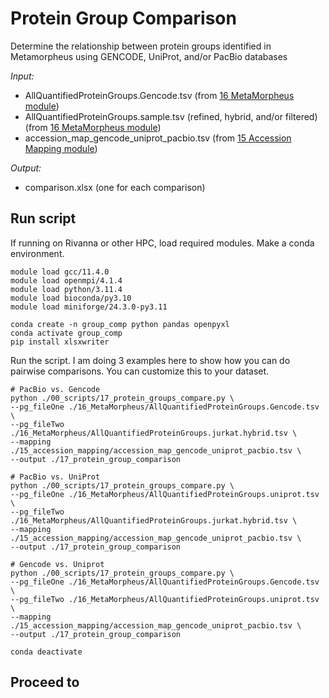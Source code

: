 # Protein Group Comparison 
Determine the relationship between protein groups identified in Metamorpheus using GENCODE, UniProt, and/or PacBio databases

_Input:_ <br />
- AllQuantifiedProteinGroups.Gencode.tsv (from [16 MetaMorpheus module](https://github.com/efwatts/LRP_Troubleshooting/tree/main/16_MetaMorpheus))
- AllQuantifiedProteinGroups.sample.tsv (refined, hybrid, and/or filtered) (from [16 MetaMorpheus module](https://github.com/efwatts/LRP_Troubleshooting/tree/main/16_MetaMorpheus))
- accession_map_gencode_uniprot_pacbio.tsv (from [15 Accession Mapping module](https://github.com/efwatts/LRP_Troubleshooting/tree/main/15_accession_mapping))
  
_Output:_
- comparison.xlsx (one for each comparison)

## Run script
If running on Rivanna or other HPC, load required modules. Make a conda environment.
```
module load gcc/11.4.0  
module load openmpi/4.1.4
module load python/3.11.4
module load bioconda/py3.10
module load miniforge/24.3.0-py3.11

conda create -n group_comp python pandas openpyxl
conda activate group_comp
pip install xlsxwriter
```
Run the script. I am doing 3 examples here to show how you can do pairwise comparisons. You can customize this to your dataset.
```
# PacBio vs. Gencode
python ./00_scripts/17_protein_groups_compare.py \
--pg_fileOne ./16_MetaMorpheus/AllQuantifiedProteinGroups.Gencode.tsv \
--pg_fileTwo ./16_MetaMorpheus/AllQuantifiedProteinGroups.jurkat.hybrid.tsv \
--mapping ./15_accession_mapping/accession_map_gencode_uniprot_pacbio.tsv \
--output ./17_protein_group_comparison

# PacBio vs. UniProt
python ./00_scripts/17_protein_groups_compare.py \
--pg_fileOne ./16_MetaMorpheus/AllQuantifiedProteinGroups.uniprot.tsv \
--pg_fileTwo ./16_MetaMorpheus/AllQuantifiedProteinGroups.jurkat.hybrid.tsv \
--mapping ./15_accession_mapping/accession_map_gencode_uniprot_pacbio.tsv \
--output ./17_protein_group_comparison

# Gencode vs. Uniprot
python ./00_scripts/17_protein_groups_compare.py \
--pg_fileOne ./16_MetaMorpheus/AllQuantifiedProteinGroups.Gencode.tsv \
--pg_fileTwo ./16_MetaMorpheus/AllQuantifiedProteinGroups.uniprot.tsv \
--mapping ./15_accession_mapping/accession_map_gencode_uniprot_pacbio.tsv \
--output ./17_protein_group_comparison

conda deactivate
```

## Proceed to
